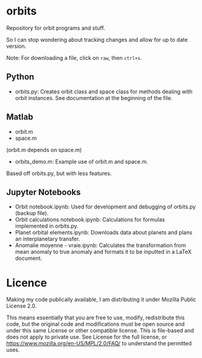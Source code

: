 # orbits
Repository for orbit programs and stuff.

So I can stop wondering about tracking changes and allow for up to date version.

Note: For downloading a file, click on `raw`, then `ctrl+s`.

## Python
- orbits.py: Creates orbit class and space class for methods dealing with orbit instances. See documentation at the beginning of the file.

## Matlab
- orbit.m
- space.m

(orbit.m depends on space.m)

- orbits_demo.m: Example use of orbit.m and space.m.

Based off orbits.py, but with less features.

## Jupyter Notebooks
- Orbit notebook.ipynb: Used for development and debugging of orbits.py (backup file).
- Orbit calculations notebook.ipynb: Calculations for formulas implemented in orbits.py.
- Planet orbital elements.ipynb: Downloads data about planets and plans an interplanetary transfer.
- Anomalie moyenne - vraie.ipynb: Calculates the transformation from mean anomaly to true anomaly and formats it to be inputted in a LaTeX document.

# Licence
Making my code publically available, I am distributing it under Mozilla Public License 2.0.

This means essentially that you are free to use, modify, redistribute this code, but the original code and modifications must be open source and under this same License or other compatible license. This is file-based and does not apply to private use. See License for the full license, or https://www.mozilla.org/en-US/MPL/2.0/FAQ/ to understand the permitted uses.
